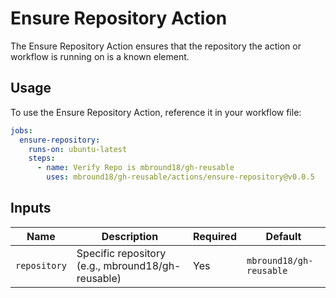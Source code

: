 # Ensure Repository Action

The Ensure Repository Action ensures that the repository the action or workflow is running on is a known element.

## Usage

To use the Ensure Repository Action, reference it in your workflow file:

```yaml
jobs:
  ensure-repository:
    runs-on: ubuntu-latest
    steps:
      - name: Verify Repo is mbround18/gh-reusable
        uses: mbround18/gh-reusable/actions/ensure-repository@v0.0.5
```

## Inputs

| Name         | Description                                       | Required | Default                 |
| ------------ | ------------------------------------------------- | -------- | ----------------------- |
| `repository` | Specific repository (e.g., mbround18/gh-reusable) | Yes      | `mbround18/gh-reusable` |
